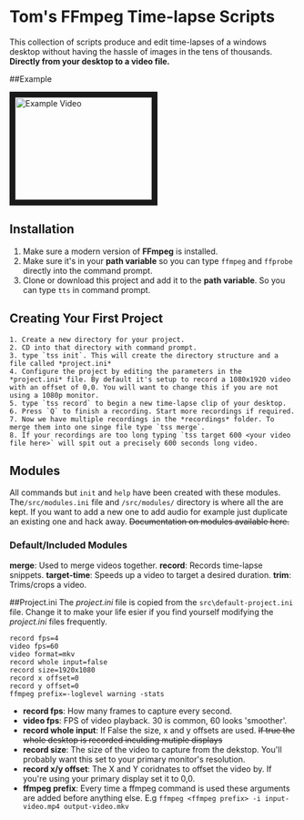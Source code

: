 # Tom's FFmpeg Time-lapse Scripts

This collection of scripts produce and edit time-lapses of a windows desktop without having the hassle of images in the tens of thousands. **Directly from your desktop to a video file.**

##Example

<a href="http://www.youtube.com/watch?feature=player_embedded&v=vdX6Fxp3Pzg
" target="_blank"><img src="http://img.youtube.com/vi/vdX6Fxp3Pzg/0.jpg" 
alt="Example Video" width="240" height="180" border="10" /></a>

## Installation

1. Make sure a modern version of **FFmpeg** is installed.
2. Make sure it's in your **path variable** so you can type `ffmpeg` and `ffprobe` directly into the command prompt.
3. Clone or download this project and add it to the **path variable**. So you can type `tts` in command prompt.

## Creating Your First Project

 	1. Create a new directory for your project.
 	2. CD into that directory with command prompt.
 	3. type `tss init`. This will create the directory structure and a file called *project.ini*
 	4. Configure the project by editing the parameters in the *project.ini* file. By default it's setup to record a 1080x1920 video with an offset of 0,0. You will want to change this if you are not using a 1080p monitor.
 	5. type `tss record` to begin a new time-lapse clip of your desktop.
 	6. Press `Q` to finish a recording. Start more recordings if required.
 	7. Now we have multiple recordings in the *recordings* folder. To merge them into one singe file type `tss merge`.
 	8. If your recordings are too long typing `tss target 600 <your video file here>` will spit out a precisely 600 seconds long video.

## Modules

All commands but `init` and `help` have been created with these modules. The`/src/modules.ini` file and `/src/modules/` directory is where all the are kept. If you want to add a new one to add audio for example just duplicate an existing one and hack away. ~~Documentation on modules available here.~~

### Default/Included Modules
**merge**: Used to merge videos together.
**record**: Records time-lapse snippets.
**target-time**: Speeds up a video to target a desired duration.
**trim**: Trims/crops a video.

##Project.ini
The *project.ini* file is copied from the `src\default-project.ini` file. Change it to make your life esier if you find yourself modifying the *project.ini* files frequently.

```
record fps=4
video fps=60
video format=mkv
record whole input=false
record size=1920x1080
record x offset=0
record y offset=0
ffmpeg prefix=-loglevel warning -stats
```
* **record fps**: How many frames to capture every second.
* **video fps**: FPS of video playback. 30 is common, 60 looks 'smoother'.
* **record whole input**: If False the size, x and y offsets are used. ~~If true the whole desktop is recorded inculding mutiple displays~~
* **record size**: The size of the video to capture from the dekstop. You'll probably want this set to your primary monitor's resolution.
* **record x/y offset**: The X and Y coridnates to offset the video by. If you're using your primary display set it to 0,0.
* **ffmpeg prefix**: Every time a ffmpeg command is used these arguments are added before anything else. E.g `ffmpeg <ffmpeg prefix> -i input-video.mp4 output-video.mkv`
